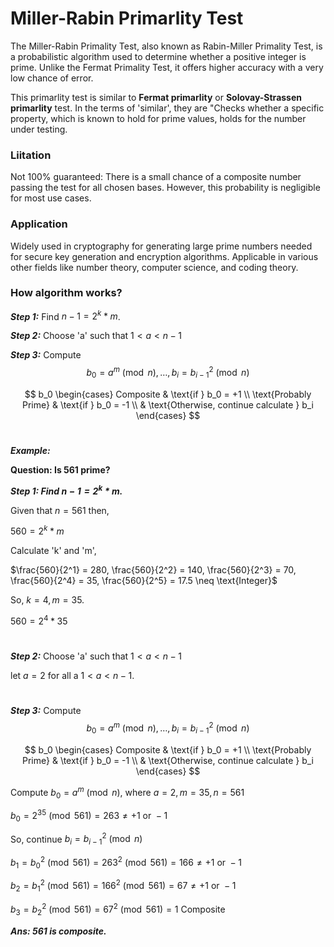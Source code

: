 # Miller-Rabin Primarlity Test

The Miller-Rabin Primality Test, also known as Rabin-Miller Primality Test, is a probabilistic algorithm used to determine whether a positive integer is prime. Unlike the Fermat Primality Test, it offers higher accuracy with a very low chance of error.

This primarlity test is similar to **Fermat primarlity** or **Solovay-Strassen primarlity** test. In the terms of 'similar', they are "Checks whether a specific property, which is known to hold for prime values, holds for the number under testing.

### Liitation
Not 100% guaranteed: There is a small chance of a composite number passing the test for all chosen bases. However, this probability is negligible for most use cases.

### Application

Widely used in cryptography for generating large prime numbers needed for secure key generation and encryption algorithms. Applicable in various other fields like number theory, computer science, and coding theory.

### How algorithm works?

***Step 1:*** Find $n-1 = 2^k * m$.

***Step 2:*** Choose 'a' such that $1 \lt a \lt n-1$

***Step 3:*** Compute 
$$
b_0 = a^m \pmod{n}, \ldots, b_i = b^2_{i-1} \pmod{n}
$$

$$
b_0
\begin{cases}
Composite & \text{if } b_0 = +1 \\
\text{Probably Prime} & \text{if } b_0 = -1 \\
& \text{Otherwise, continue calculate } b_i
\end{cases}
$$
#
***Example:***

**Question: Is 561 prime?**

***Step 1: Find $n-1 = 2^k * m$.***

Given that $n = 561$ then,

$560 = 2^k * m$

Calculate 'k' and 'm',

$\frac{560}{2^1} = 280, \frac{560}{2^2} = 140, \frac{560}{2^3} = 70, \frac{560}{2^4} = 35, \frac{560}{2^5} = 17.5 \neq \text{Integer}$

So, $k = 4, m = 35$.

$560 = 2^4 * 35$
#
***Step 2:*** Choose 'a' such that $1 \lt a \lt n-1$

let $a = 2 \text{ for all a } 1 \lt a \lt n-1$.

#

***Step 3:*** Compute 
$$
b_0 = a^m \pmod{n}, \ldots, b_i = b^2_{i-1} \pmod{n}
$$

$$
b_0
\begin{cases}
Composite & \text{if } b_0 = +1 \\
\text{Probably Prime} & \text{if } b_0 = -1 \\
& \text{Otherwise, continue calculate } b_i
\end{cases}
$$

Compute $b_0 = a^m \pmod{n}$, where $a = 2, m = 35, n = 561$

$b_0 = 2^35 \pmod{561} = 263 \neq +1 \text{ or } -1$

So, continue $b_i = b^2_{i-1} \pmod{n}$

$b_1 = b^2_0 \pmod{561} = 263^2 \pmod{561} = 166 \neq +1 \text{ or } -1$

$b_2 = b_1^2 \pmod{561} = 166^2 \pmod{561} = 67 \neq +1 \text{ or } -1$

$b_3 = b_2^2 \pmod{561} = 67^2 \pmod{561} = 1 \text{ Composite}$

***Ans: 561 is composite.***